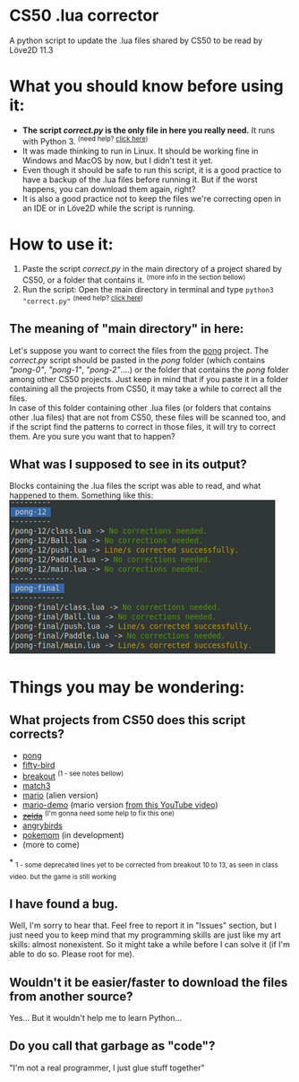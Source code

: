 # CS50 .lua corrector
A python script to update the .lua files shared by CS50 to be read by Löve2D 11.3

# What you should know before using it:
* **The script *correct.py* is the only file in here you really need.** It runs with Python 3. <sup>(need help? [click here](https://realpython.com/installing-python/))</sup>
* It was made thinking to run in Linux. It should be working fine in Windows and MacOS by now, but I didn't test it yet.
* Even though it should be safe to run this script, it is a good practice to have a backup of the .lua files before running it. But if the worst happens, you can download them again, right?
* It is also a good practice not to keep the files we're correcting open in an IDE or in Löve2D while the script is running.

# How to use it:
1. Paste the script *correct.py* in the main directory of a project shared by CS50, or a folder that contains it. <sup>(more info in the section bellow)</sup>
2. Run the script: Open the main directory in terminal and type `python3 "correct.py"` <sup> (need help? [click here](https://realpython.com/interacting-with-python/#running-a-python-script-from-the-command-line)) </sup>

## The meaning of "main directory" in here:
Let's suppose you want to correct the files from the [pong](https://github.com/games50/pong) project. The *correct.py* script should be pasted in the *pong* folder (which contains *"pong-0"*, *"pong-1"*, *"pong-2"*....) or the folder that contains the *pong* folder among other CS50 projects. Just keep in mind that if you paste it in a folder containing all the projects from CS50, it may take a while to correct all the files.  
In case of this folder containing other .lua files (or folders that contains other .lua files) that are not from CS50, these files will be scanned too, and if the script find the patterns to correct in those files, it will try to correct them. Are you sure you want that to happen?

## What was I supposed to see in its output?
Blocks containing the .lua files the script was able to read, and what happened to them. Something like this:  
![correcting the pong project](output_sample.png)

# Things you may be wondering:
## What projects from CS50 does this script corrects?
* [pong](https://github.com/games50/pong)
* [fifty-bird](https://github.com/games50/fifty-bird)
* [breakout](https://github.com/games50/breakout) <sup>(1 - see notes bellow)</sup>
* [match3](https://github.com/games50/match3)
* [mario](https://github.com/games50/mario) (alien version)
* [mario-demo](https://github.com/cs50/mario-demo) (mario version [from this YouTube video](https://www.youtube.com/watch?v=3k4CMAaNCuk))
* ~~[zelda](https://github.com/games50/zelda)~~ <sup>(I'm gonna need some help to fix this one)</sup>
* [angrybirds](https://github.com/games50/angrybirds)
* [pokemom](https://github.com/games50/pokemon) (in development)
* (more to come)

\* <sub>1 - some deprecated lines yet to be corrected from breakout 10 to 13, as seen in class video. but the game is still working</sub>

## I have found a bug.
Well, I'm sorry to hear that. Feel free to report it in "Issues" section, but I just need you to keep mind that my programming skills are just like my art skills: almost nonexistent. So it might take a while before I can solve it (if I'm able to do so. Please root for me).

## Wouldn't it be easier/faster to download the files from another source?
Yes... But it wouldn't help me to learn Python...

## Do you call that garbage as "code"?
"I'm not a real programmer, I just glue stuff together"
